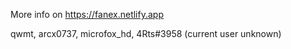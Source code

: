 More info on https://fanex.netlify.app

qwmt,
arcx0737,
microfox_hd,
4Rts#3958 (current user unknown)
